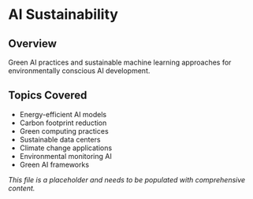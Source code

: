 # AI Sustainability

## Overview
Green AI practices and sustainable machine learning approaches for environmentally conscious AI development.

## Topics Covered
- Energy-efficient AI models
- Carbon footprint reduction
- Green computing practices
- Sustainable data centers
- Climate change applications
- Environmental monitoring AI
- Green AI frameworks

*This file is a placeholder and needs to be populated with comprehensive content.* 